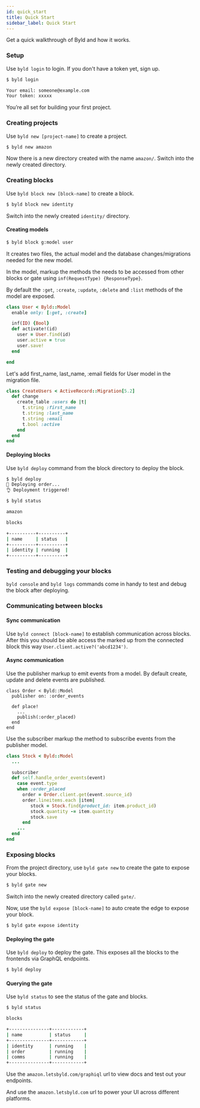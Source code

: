 ```yaml
---
id: quick_start
title: Quick Start
sidebar_label: Quick Start
---
```


Get a quick walkthrough of Byld and how it works.

### Setup

Use `byld login` to login. If you don't have a token yet, sign up.

```sh
$ byld login

Your email: someone@example.com
Your token: xxxxx
```

You’re all set for building your first project.

### Creating projects

Use `byld new [project-name]` to create a project.

```sh
$ byld new amazon
```

Now there is a new directory created with the name `amazon/`. Switch into the newly created directory.

### Creating blocks

Use `byld block new [block-name]` to create a block.

```sh
$ byld block new identity
```

Switch into the newly created `identity/` directory.

#### Creating models

```sh
$ byld block g:model user
```

It creates two files, the actual model and the database changes/migrations needed for the new model. 

In the model, markup the methods the needs to be accessed from other blocks or gate using `inf(RequestType) {ResponseType}`. 

By default the `:get`, `:create`, `:update`, `:delete` and `:list` methods of the model are exposed.

```ruby
class User < Byld::Model
  enable only: [:get, :create]

  inf(ID) {Bool}
  def activate!(id)
    user = User.find(id)
    user.active = true
    user.save!
  end

end
```

Let's add first_name, last_name, :email fields for User model in the migration file.

```ruby
class CreateUsers < ActiveRecord::Migration[5.2]
  def change
    create_table :users do |t|
      t.string :first_name
      t.string :last_name
      t.string :email
      t.bool :active
    end
  end
end
```

#### Deploying blocks

Use `byld deploy` command from the block directory to deploy the block.

```sh
$ byld deploy
🤞 Deploying order...
👌 Deployment triggered!
```

```sh
$ byld status

amazon

blocks

+----------+----------+
| name     | status   |
+----------+----------+
| identity | running  |
+----------+----------+
```

### Testing and debugging your blocks

`byld console` and `byld logs` commands come in handy to test and debug the block after deploying.

### Communicating between blocks

#### Sync communication

Use `byld connect [block-name]` to establish communication across blocks. After this you should be able access the marked up from the connected block this way `User.client.active?('abcd1234')`.


#### Async communication

Use the publisher markup to emit events from a model. By default create, update and delete events are published.

```
class Order < Byld::Model
  publisher on: :order_events

  def place!
    ...
    publish(:order_placed)
  end
end
```

Use the subscriber markup the method to subscribe events from the publisher model. 

```ruby
class Stock < Byld::Model
  ...

  subscriber
  def self.handle_order_events(event)
    case event.type
    when :order_placed
      order = Order.client.get(event.source_id)
      order.lineitems.each |item|
         stock = Stock.find(product_id: item.product_id)
         stock.quantity -= item.quantity
         stock.save
      end
    ...
  end
end
```

### Exposing blocks

From the project directory, use `byld gate new` to create the gate to expose your blocks.

```sh
$ byld gate new
```

Switch into the newly created directory called `gate/`.

Now, use the `byld expose [block-name]` to auto create the edge to expose your block.

```sh
$ byld gate expose identity
```


#### Deploying the gate

Use `byld deploy` to deploy the gate. This exposes all the blocks to the frontends via GraphQL endpoints.

```sh
$ byld deploy
```

#### Querying the gate

Use `byld status` to see the status of the gate and blocks.

```sh
$ byld status

blocks

+---------------+------------+
| name          | status     |
+---------------+------------+
| identity      | running    |
| order         | running    |
| comms         | running    |
+---------------+------------+
```

Use the `amazon.letsbyld.com/graphiql` url to view docs and test out your endpoints. 

And use the `amazon.letsbyld.com` url to power your UI across different platforms.

